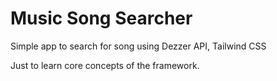 # Music Song Searcher  

Simple app to search for song using Dezzer API, Tailwind CSS

Just to learn core concepts of the framework.

